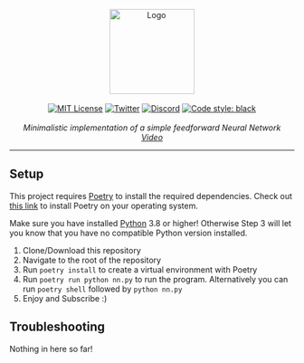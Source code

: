 <p align="center">
    <a href="https://www.youtube.com/BotAcademyYT"><img src="https://botacademy.s3.eu-central-1.amazonaws.com/9999_channel_design/logo/900x900.png" alt="Logo" width="150"/></a>
    <br />
    <br />
    <a href="http://choosealicense.com/licenses/mit/"><img src="https://img.shields.io/badge/license-MIT-3C93B4.svg?style=flat" alt="MIT License"></a>
    <a href="https://twitter.com/bot_academy/"><img src="https://img.shields.io/twitter/url/https/twitter.com/cloudposse.svg?style=social&label=Follow%20%40bot_academy" alt="Twitter"></a>
    <a href="https://discord.gg/mMRrZQW"><img src="https://img.shields.io/discord/721253473194344518.svg?label=discord&color=3C93B4&logo=discord" alt="Discord"></a>
    <a href="https://github.com/psf/black"><img src="https://img.shields.io/badge/code%20style-black-000000.svg" alt="Code style: black"></a>
    <br />
    <br />
    <i>Minimalistic implementation of a simple feedforward Neural Network</i>
    <br />
    <a href="https://www.youtube.com/watch?v=9RN2Wr8xvro"><i>Video</i></a>
</p>
<hr />

## Setup
This project requires [Poetry](https://python-poetry.org/) to install the required dependencies.
Check out [this link](https://python-poetry.org/docs/) to install Poetry on your operating system.

Make sure you have installed [Python](https://www.python.org/downloads/) 3.8 or higher! Otherwise Step 3 will let you know that you have no compatible Python version installed.

1. Clone/Download this repository
2. Navigate to the root of the repository
3. Run ```poetry install``` to create a virtual environment with Poetry
4. Run ```poetry run python nn.py``` to run the program. Alternatively you can run ```poetry shell``` followed by ```python nn.py```
5. Enjoy and Subscribe :)

## Troubleshooting
Nothing in here so far!
